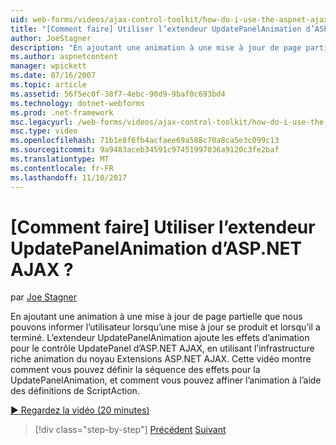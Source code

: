 ```yaml
---
uid: web-forms/videos/ajax-control-toolkit/how-do-i-use-the-aspnet-ajax-updatepanelanimation-extender
title: "[Comment faire] Utiliser l’extendeur UpdatePanelAnimation d’ASP.NET AJAX ? | Microsoft Docs"
author: JoeStagner
description: "En ajoutant une animation à une mise à jour de page partielle que nous pouvons informer l’utilisateur lorsqu’une mise à jour se produit et lorsqu’il a terminé. L’extendeur UpdatePanelAnimation un..."
ms.author: aspnetcontent
manager: wpickett
ms.date: 07/16/2007
ms.topic: article
ms.assetid: 56f5ec0f-38f7-4ebc-90d9-9baf0c693bd4
ms.technology: dotnet-webforms
ms.prod: .net-framework
msc.legacyurl: /web-forms/videos/ajax-control-toolkit/how-do-i-use-the-aspnet-ajax-updatepanelanimation-extender
msc.type: video
ms.openlocfilehash: 71b1e8f6fb4acfaee69a588c70a8ca5e3c099c13
ms.sourcegitcommit: 9a9483aceb34591c97451997036a9120c3fe2baf
ms.translationtype: MT
ms.contentlocale: fr-FR
ms.lasthandoff: 11/10/2017
---
```

<a name="how-do-i-use-the-aspnet-ajax-updatepanelanimation-extender"></a>[Comment faire] Utiliser l’extendeur UpdatePanelAnimation d’ASP.NET AJAX ?
====================
par [Joe Stagner](https://github.com/JoeStagner)

En ajoutant une animation à une mise à jour de page partielle que nous pouvons informer l’utilisateur lorsqu’une mise à jour se produit et lorsqu’il a terminé. L’extendeur UpdatePanelAnimation ajoute les effets d’animation pour le contrôle UpdatePanel d’ASP.NET AJAX, en utilisant l’infrastructure riche animation du noyau Extensions ASP.NET AJAX. Cette vidéo montre comment vous pouvez définir la séquence des effets pour la UpdatePanelAnimation, et comment vous pouvez affiner l’animation à l’aide des définitions de ScriptAction.

[&#9654; Regardez la vidéo (20 minutes)](https://channel9.msdn.com/Blogs/ASP-NET-Site-Videos/how-do-i-use-the-aspnet-ajax-updatepanelanimation-extender)

>[!div class="step-by-step"]
[Précédent](how-do-i-use-the-aspnet-ajax-slideshow-extender.md)
[Suivant](how-do-i-the-ajax-toolkit-reorder-control.md)
